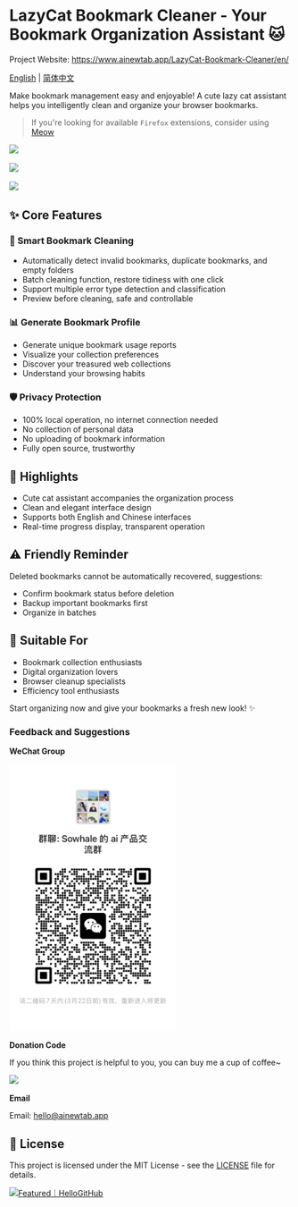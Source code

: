# LazyCat Bookmark Cleaner - Your Bookmark Organization Assistant 🐱
Project Website: https://www.ainewtab.app/LazyCat-Bookmark-Cleaner/en/

[English](README.md) | [简体中文](README_zh-CN.md)

Make bookmark management easy and enjoyable! A cute lazy cat assistant helps you intelligently clean and organize your browser bookmarks.

> If you're looking for available `Firefox` extensions, consider using [Meow](https://github.com/waahah/Meow)

![](https://raw.githubusercontent.com/Alanrk/blogimg/main/Snipaste_2025-01-15_14-50-04.png)

![](https://raw.githubusercontent.com/Alanrk/blogimg/main/Snipaste_2025-01-15_14-52-53.png)

![](https://raw.githubusercontent.com/Alanrk/blogimg/main/Snipaste_2025-01-15_14-53-34.png)

## ✨ Core Features

### 🧹 Smart Bookmark Cleaning
- Automatically detect invalid bookmarks, duplicate bookmarks, and empty folders
- Batch cleaning function, restore tidiness with one click
- Support multiple error type detection and classification
- Preview before cleaning, safe and controllable

### 📊 Generate Bookmark Profile
- Generate unique bookmark usage reports
- Visualize your collection preferences
- Discover your treasured web collections
- Understand your browsing habits

### 🛡️ Privacy Protection
- 100% local operation, no internet connection needed
- No collection of personal data
- No uploading of bookmark information
- Fully open source, trustworthy

## 🌟 Highlights
- Cute cat assistant accompanies the organization process
- Clean and elegant interface design
- Supports both English and Chinese interfaces
- Real-time progress display, transparent operation

## ⚠️ Friendly Reminder
Deleted bookmarks cannot be automatically recovered, suggestions:
- Confirm bookmark status before deletion
- Backup important bookmarks first
- Organize in batches

## 🎯 Suitable For
- Bookmark collection enthusiasts
- Digital organization lovers
- Browser cleanup specialists
- Efficiency tool enthusiasts

Start organizing now and give your bookmarks a fresh new look! ✨ 

### Feedback and Suggestions

**WeChat Group**

<img src="https://raw.githubusercontent.com/Alanrk/blogimg/main/IMG_4528.JPG" width="300px" />


**Donation Code**

If you think this project is helpful to you, you can buy me a cup of coffee~

<img src="https://raw.githubusercontent.com/Alanrk/blogimg/main/IMG_4250.JPG" width="300px" />

**Email**

Email: hello@ainewtab.app

## 📄 License

This project is licensed under the MIT License - see the [LICENSE](LICENSE) file for details.

<a href="https://hellogithub.com/repository/e23c6940ba3649e18e4db21f6932c27d" target="_blank"><img src="https://api.hellogithub.com/v1/widgets/recommend.svg?rid=e23c6940ba3649e18e4db21f6932c27d&claim_uid=dmoPOiAHphDenWr&theme=small" alt="Featured｜HelloGitHub" /></a>

